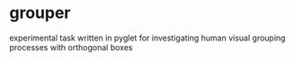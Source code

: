 # grouper
experimental task written in pyglet for investigating human visual grouping processes with orthogonal boxes

